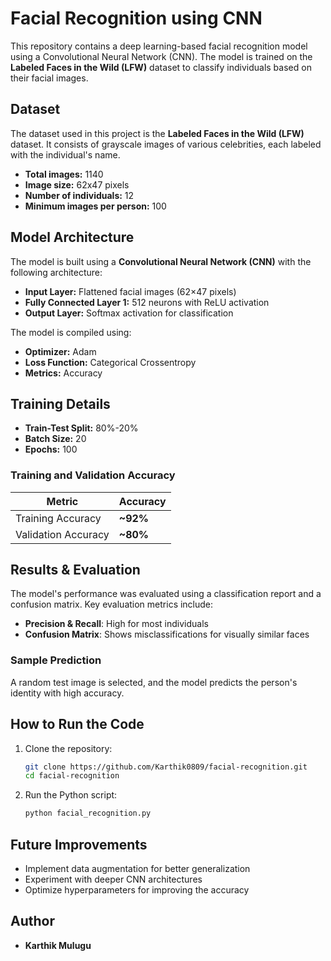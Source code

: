 # Facial Recognition using CNN

This repository contains a deep learning-based facial recognition model using a Convolutional Neural Network (CNN). The model is trained on the **Labeled Faces in the Wild (LFW)** dataset to classify individuals based on their facial images.

## Dataset

The dataset used in this project is the **Labeled Faces in the Wild (LFW)** dataset. It consists of grayscale images of various celebrities, each labeled with the individual's name. 

- **Total images:** 1140  
- **Image size:** 62x47 pixels  
- **Number of individuals:** 12  
- **Minimum images per person:** 100  

## Model Architecture

The model is built using a **Convolutional Neural Network (CNN)** with the following architecture:

- **Input Layer:** Flattened facial images (62×47 pixels)
- **Fully Connected Layer 1:** 512 neurons with ReLU activation
- **Output Layer:** Softmax activation for classification

The model is compiled using:
- **Optimizer:** Adam
- **Loss Function:** Categorical Crossentropy
- **Metrics:** Accuracy

## Training Details

- **Train-Test Split:** 80%-20%
- **Batch Size:** 20
- **Epochs:** 100

### Training and Validation Accuracy

| Metric       | Accuracy |
|-------------|----------|
| Training Accuracy | **~92%** |
| Validation Accuracy | **~80%** |

## Results & Evaluation

The model's performance was evaluated using a classification report and a confusion matrix. Key evaluation metrics include:

- **Precision & Recall**: High for most individuals
- **Confusion Matrix**: Shows misclassifications for visually similar faces

### Sample Prediction

A random test image is selected, and the model predicts the person's identity with high accuracy.

## How to Run the Code

1. Clone the repository:
   ```sh
   git clone https://github.com/Karthik0809/facial-recognition.git
   cd facial-recognition
   ```

2. Run the Python script:
   ```sh
   python facial_recognition.py
   ```

## Future Improvements

- Implement data augmentation for better generalization
- Experiment with deeper CNN architectures
- Optimize hyperparameters for improving the accuracy

## Author

- **Karthik Mulugu**  


